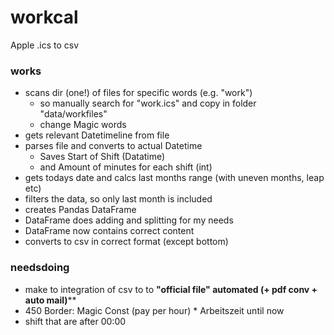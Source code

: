 # workcal
Apple .ics to csv

### works
* scans dir (one!) of files for specific words (e.g. "work") 
    + so manually search for "work.ics" and copy in folder "data/workfiles"
    + change Magic words 
* gets relevant Datetimeline from file
* parses file and converts to actual Datetime
    + Saves Start of Shift (Datatime)
    + and Amount of minutes for each shift (int)
* gets todays date and calcs last months range (with uneven months, leap etc)
* filters the data, so only last month is included
* creates Pandas DataFrame
* DataFrame does adding and splitting for my needs
* DataFrame now contains correct content
* converts to csv in correct format (except bottom)

### needsdoing
* make to integration of csv to to __"official file" automated (+ pdf conv + auto mail)__**
* 450 Border: Magic Const (pay per hour) * Arbeitszeit until now
* shift that are after 00:00